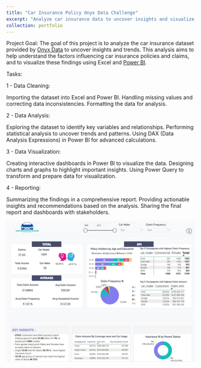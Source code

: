 ```yaml
---
title: "Car Insurance Policy Onyx Data Challenge"
excerpt: "Analyze car insurance data to uncover insights and visualize trends using Excel and Power BI" <br/><img src='/images/500x300.png'>"
collection: portfolio
---
```


Project Goal: The goal of this project is to analyze the car insurance dataset provided by [Onyx Data](https://onyxdata.co.uk/data-dna-dataset-challenge/) to uncover insights and trends. This analysis aims to help understand the factors influencing car insurance policies and claims, and to visualize these findings using Excel and [Power BI](https://www.microsoft.com/en-us/power-platform/products/power-bi).


Tasks: 

1 - Data Cleaning:

Importing the dataset into Excel and Power BI.
Handling missing values and correcting data inconsistencies.
Formatting the data for analysis.

2 - Data Analysis:

Exploring the dataset to identify key variables and relationships.
Performing statistical analysis to uncover trends and patterns.
Using DAX (Data Analysis Expressions) in Power BI for advanced calculations.

3 - Data Visualization:

Creating interactive dashboards in Power BI to visualize the data.
Designing charts and graphs to highlight important insights.
Using Power Query to transform and prepare data for visualization.

4 - Reporting:

Summarizing the findings in a comprehensive report.
Providing actionable insights and recommendations based on the analysis.
Sharing the final report and dashboards with stakeholders.

![Car Insurance Policy](images/car_insurance_policy_Onyx_Data_challenge.jpg)

